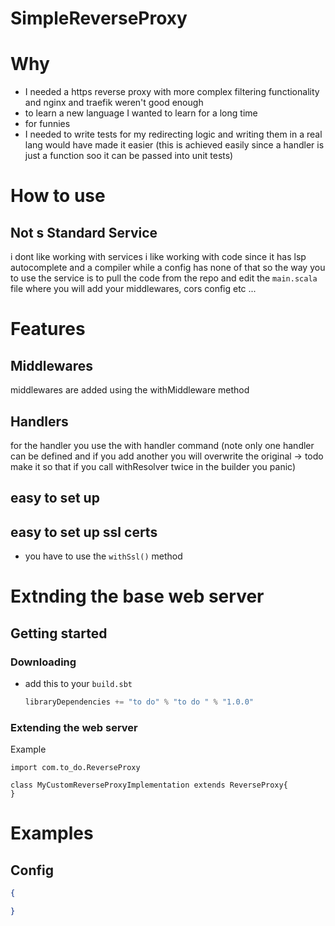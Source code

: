 # SimpleReverseProxy

# Why
- I needed a https reverse proxy with more complex filtering functionality and nginx and traefik weren't good enough
- to learn a new language I wanted to learn for a long time
- for funnies
- I needed to write tests for my redirecting logic and writing them in a real lang would have made it easier (this is achieved easily since a handler is just a function soo it can be passed into unit tests)

# How to use

## Not s Standard Service
i dont like working with services i like working with code since it has lsp autocomplete and a compiler while a config has none of that so the way you
to use the service is to pull the code from the repo and edit the `main.scala` file where you will add your middlewares, cors config etc ...

# Features 

## Middlewares 
middlewares are added using the withMiddleware method


## Handlers
for the handler you use the with handler command (note only one handler can be defined and if you add another you will overwrite the original -> todo make it so that if you call withResolver twice in the builder you panic)


## easy to set up

## easy to set up ssl certs
- you have to use the `withSsl()` method 

# Extnding the base web server

## Getting started

### Downloading
- add this to your `build.sbt` 
  
  ```scala
  libraryDependencies += "to do" % "to do " % "1.0.0"
  ```
### Extending the web server
Example
```
import com.to_do.ReverseProxy

class MyCustomReverseProxyImplementation extends ReverseProxy{
}
```

# Examples

## Config
```json
{

}
```
